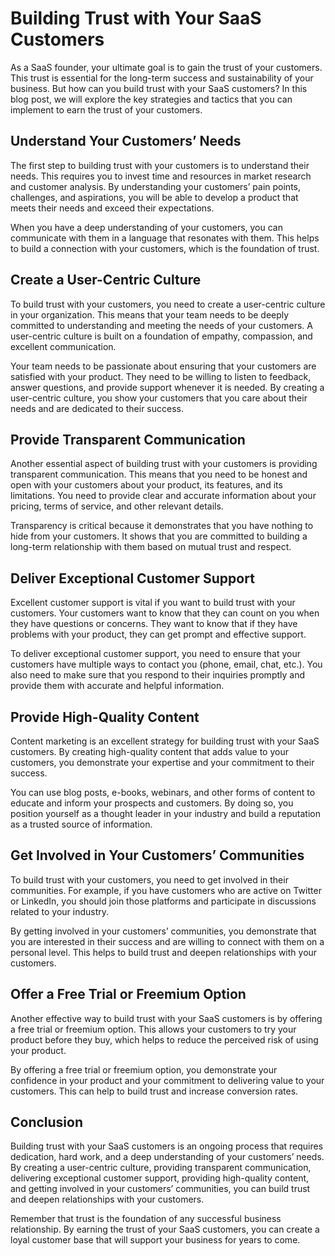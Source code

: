 # Building Trust with Your SaaS Customers

As a SaaS founder, your ultimate goal is to gain the trust of your customers. This trust is essential for the long-term success and sustainability of your business. But how can you build trust with your SaaS customers? In this blog post, we will explore the key strategies and tactics that you can implement to earn the trust of your customers.

## Understand Your Customers’ Needs

The first step to building trust with your customers is to understand their needs. This requires you to invest time and resources in market research and customer analysis. By understanding your customers’ pain points, challenges, and aspirations, you will be able to develop a product that meets their needs and exceed their expectations.

When you have a deep understanding of your customers, you can communicate with them in a language that resonates with them. This helps to build a connection with your customers, which is the foundation of trust.

## Create a User-Centric Culture

To build trust with your customers, you need to create a user-centric culture in your organization. This means that your team needs to be deeply committed to understanding and meeting the needs of your customers. A user-centric culture is built on a foundation of empathy, compassion, and excellent communication.

Your team needs to be passionate about ensuring that your customers are satisfied with your product. They need to be willing to listen to feedback, answer questions, and provide support whenever it is needed. By creating a user-centric culture, you show your customers that you care about their needs and are dedicated to their success.

## Provide Transparent Communication

Another essential aspect of building trust with your customers is providing transparent communication. This means that you need to be honest and open with your customers about your product, its features, and its limitations. You need to provide clear and accurate information about your pricing, terms of service, and other relevant details.

Transparency is critical because it demonstrates that you have nothing to hide from your customers. It shows that you are committed to building a long-term relationship with them based on mutual trust and respect.

## Deliver Exceptional Customer Support

Excellent customer support is vital if you want to build trust with your customers. Your customers want to know that they can count on you when they have questions or concerns. They want to know that if they have problems with your product, they can get prompt and effective support.

To deliver exceptional customer support, you need to ensure that your customers have multiple ways to contact you (phone, email, chat, etc.). You also need to make sure that you respond to their inquiries promptly and provide them with accurate and helpful information.

## Provide High-Quality Content

Content marketing is an excellent strategy for building trust with your SaaS customers. By creating high-quality content that adds value to your customers, you demonstrate your expertise and your commitment to their success.

You can use blog posts, e-books, webinars, and other forms of content to educate and inform your prospects and customers. By doing so, you position yourself as a thought leader in your industry and build a reputation as a trusted source of information.

## Get Involved in Your Customers’ Communities

To build trust with your customers, you need to get involved in their communities. For example, if you have customers who are active on Twitter or LinkedIn, you should join those platforms and participate in discussions related to your industry.

By getting involved in your customers’ communities, you demonstrate that you are interested in their success and are willing to connect with them on a personal level. This helps to build trust and deepen relationships with your customers.

## Offer a Free Trial or Freemium Option

Another effective way to build trust with your SaaS customers is by offering a free trial or freemium option. This allows your customers to try your product before they buy, which helps to reduce the perceived risk of using your product.

By offering a free trial or freemium option, you demonstrate your confidence in your product and your commitment to delivering value to your customers. This can help to build trust and increase conversion rates.

## Conclusion

Building trust with your SaaS customers is an ongoing process that requires dedication, hard work, and a deep understanding of your customers’ needs. By creating a user-centric culture, providing transparent communication, delivering exceptional customer support, providing high-quality content, and getting involved in your customers’ communities, you can build trust and deepen relationships with your customers.

Remember that trust is the foundation of any successful business relationship. By earning the trust of your SaaS customers, you can create a loyal customer base that will support your business for years to come.